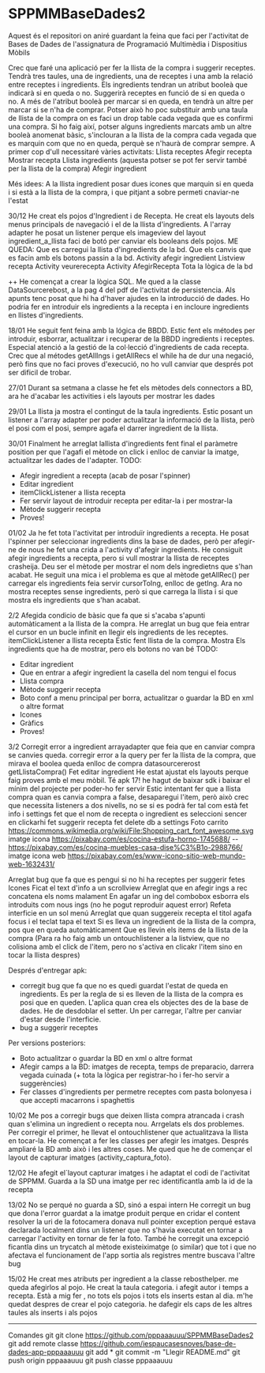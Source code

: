 # SPPMMBaseDades2
Aquest és el repositori on aniré guardant la feina que faci per l'activitat de Bases de Dades de l'assignatura de 
Programació Multimèdia i Dispositius Mòbils

Crec que faré una aplicació per fer la llista de la compra i suggerir receptes. Tendrà tres taules, una de ingredients, una de receptes i una amb la relació
entre receptes i ingredients.
Els ingredients tendran un atribut booleà que indicarà si en queda o no. Suggerirà receptes en funció de si en queda o no.
A més de l'atribut booleà per marcar si en queda, en tendrà un altre per marcar si se n'ha de comprar. Potser això ho poc substituir amb una taula
de llista de la compra on es faci un drop table cada vegada que es confirmi una compra. Si ho faig així, potser alguns ingredients marcats amb un altre
booleà anomenat bàsic, s'inclouran a la llista de la compra cada vegada que es marquin com que no en queda, perquè se  n'haurà de comprar sempre.
A primer cop d'ull necessitaré vàries activitats:
Llista receptes
Afegir recepta
Mostrar recepta
Llista ingredients (aquesta potser se pot fer servir també per la llista de la compra)
Afegir ingredient

Més idees:
A la llista ingredient posar dues icones que marquin si en queda i si està a la llista de la compra, i que pitjant a sobre permeti cnaviar-ne l'estat

30/12
He creat els pojos d'Ingredient i de Recepta. He creat els layouts dels menus principals de navegació i el de la llista d'ingredients. A l'array adapter he posat un listener perque els imageview del layout ingredient_a_llista faci de botó per canviar els booleans dels pojos.
ME QUEDA: 
Que es carregui la llista d'ingredients de la bd. 
Que els canvis que es facin amb els botons passin a la bd.
Activity afegir ingredient
Listview recepta
Activity veurerecepta
Activity AfegirRecepta
Tota la lògica de la bd

++
He començat a crear la lògica SQL. Me qued a la classe DataSourcerebost, a la pag 4 del pdf de l'activitat de persistencia.
Als apunts tenc posat que hi ha d'haver ajudes en la introducció de dades. Ho podria fer en introduir els ingredients a la recepta i en incloure ingredients en llistes d'ingredients.

18/01
He seguit fent feina amb la lógica de BBDD. Estic fent els métodes per introduir, esborrar, actualitzar i recuperar de la BBDD ingredients i receptes. Especial atenció a la gestió de la col·lecció d'ingredients de cada recepta. Crec que al métodes getAllIngs i getAllRecs el while ha de dur una negació, però fins que no faci proves d'execució, no ho vull canviar que després pot ser dificil de trobar. 

27/01
Durant sa setmana a classe he fet els mètodes dels connectors a BD, ara he d'acabar les activities i els layouts per mostrar les dades

29/01
La llista ja mostra el contingut de la taula ingredients. Estic posant un listener a l'array adapter per poder actualitzar la informació de la llista, però el posi com el posi, sempre agafa el darrer ingredient de la llista.

30/01
Finalment he arreglat lallista d'ingredients fent final el paràmetre position per que l'agafi el mètode on click i enlloc de canviar la imatge, actualitzar les dades de l'adapter. 
TODO:
- Afegir ingredient a recepta (acab de posar l'spinner)
- Editar ingredient
- itemClickListener a llista recepta
- Fer servir layout de introduir recepta per editar-la i per mostrar-la
- Mètode suggerir recepta
- Proves!

01/02
Ja he fet tota l'activitat per introduïr ingredients a recepta. He posat l'spinner per seleccionar ingredients dins la base de dades, però per afegir-ne de nous he fet una crida a l'activity d'afegir ingredients. He consiguit afegir ingredients a recepta, pero si vull mostrar la llista de receptes crasheija. Deu ser el mètode per mostrar el nom dels ingredietns que s'han acabat. 
He seguit una mica i el problema es que al mètode getAllRec() per carregar els ingredients feia servir cursorToIng, enlloc de getIng. Ara no mostra receptes sense ingredients, però si que carrega la llista i si que mostra els ingredients que s'han acabat.

2/2
Afegida condicio de bàsic que fa que si s'acaba s'apunti automàticament a la llista de la compra.
He arreglat un bug que feia entrar el cursor en un bucle infinit en llegir els ingredients de les receptes.
itemClickListener a llista recepta
Estic fent llista de la compra. Mostra Els ingredients que ha de mostrar, pero els botons no van bé
TODO:
- Editar ingredient
- Que en entrar a afegir ingredient la casella del nom tengui el focus
- Llista compra
- Mètode suggerir recepta
- Boto conf a menu principal per borra, actualitzar o guardar la BD en xml o altre format 
- Icones
- Gràfics
- Proves!

3/2
Corregit error a ingredient arrayadapter que feia que en canviar compra se canvies queda.
corregir error a la query per fer la llista de la compra, que mirava el boolea queda enlloc de compra datasourcererost getLlistaCompra()
Fet editar ingredient
He estat ajustat els layouts perque faig proves amb el meu mòbil. Té apk 17! he hagut de baixar sdk i baixar el mínim del projecte per poder-ho fer servir
Estic intentant fer que a llista compra quan es canvia compra a false, desaparegui l'item, però això crec que necessita listeners a dos nivells, no se si es podrà fer tal com està
fet info i settings
fet que el nom de recepta o ingredient es seleccioni sencer en clickarhi
fet suggerir recepta
fet delete db a settings
Foto carrito https://commons.wikimedia.org/wiki/File:Shopping_cart_font_awesome.svg
imatge icona https://pixabay.com/es/cocina-estufa-horno-1745688/
-- https://pixabay.com/es/cocina-muebles-casa-dise%C3%B1o-2988766/
imatge icona web https://pixabay.com/es/www-icono-sitio-web-mundo-web-1632431/

Arreglat bug que fa que es pengui si no hi ha receptes per suggerir
fetes Icones
Ficat el text d'info a un scrollview
Arreglat que en afegir ings a rec concatena els noms malament
En agafar un ing del combobox esborra els introduits com nous ings (no he pogut reproduir aquest error)
Refeta interficie en un sol menú
Arreglat que quan suggereix recepta el titol agafa focus i el teclat tapa el text
Si es lleva un ingredient de la llista de la compra, pos que en queda automàticament
Que es llevin els items de la llista de la compra (Para ra ho faig amb un ontouchlistener a la listview, que no colisiona amb el click de l'item, pero no s'activa en clicakr l'item sino en tocar la llista despres)

Després d'entregar apk: 
- corregit bug que fa que no es quedi guardat l'estat de queda en ingredients. Es per la regla de si es lleven de la llista de la compra es posi que en queden. L'aplica quan crea els objectes des de la base de dades. He de desdoblar el setter. Un per carregar, l'altre per canviar d'estar desde l'interficie. 
- bug a suggerir receptes

Per versions posteriors:
- Boto actualitzar o guardar la BD en xml o altre format 
- Afegir camps a la BD: imatges de recepta, temps de preparacio, darrera vegada cuinada (+ tota la lògica per registrar-ho i fer-ho servir a suggerències)
- Fer classes d'ingredients per permetre receptes com pasta bolonyesa i que accepti macarrons i spaghettis



10/02
Me pos a corregir bugs que deixen llista compra atrancada i crash quan s'elimina un ingredient o recepta nou.
Arrgelats els dos problemes. Per corregir el primer, he llevat el ontouchlistener que actualitzava la llista en tocar-la.
He començat a fer les classes per afegir les imatges. Després ampliaré la BD amb això i les altres coses.
Me qued que he de començar el layout de capturar imatges (activity_captura_foto).

12/02
He afegit el´layout capturar imatges i he adaptat el codi de l'activitat de SPPMM.
Guarda a la SD una imatge per rec identificantla amb la id de la recepta

13/02
No se perqué no guarda a SD, sinó a espai intern
He corregit un bug que dona l'error guardat a la imatge produit perque en cridar el content resolver la uri de la fotocamera donava null pointer exception perqué estava declarada localment dins un listener que no s'havia executat en tornar a carregar l'activity en tornar de fer la foto. 
També he corregit una excepció ficantla dins un trycatch al mètode existeiximatge (o similar) que tot i que no afectava el funcionament de l'app sortia als registres mentre buscava l'altre bug



15/02
He creat mes atributs per ingredient a la classe rebosthelper. me queda afegirlos al pojo. He creat la taula categoria. i afegit autor i temps a recepta. Està a mig fer
, no tots els pojos i tots els inserts estan al dia. m'he quedat despres de crear el pojo categoria. he dafegir els caps de les altres taules als inserts i als pojos
_______________________________________________________________________________________________________________
Comandes git 
git clone https://github.com/pppaaauuu/SPPMMBaseDades2
git add remote classe https://github.com/iespaucasesnoves/base-de-dades-app-pppaaauuu
git add *
git commit -m "Llegir README.md"
git push origin
pppaaauuu
git push classe
pppaaauuu
